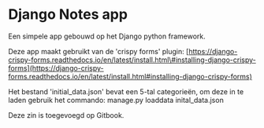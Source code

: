 # Django Notes app

Een simpele app gebouwd op het Django python framework.

Deze app maakt gebruikt van de 'crispy forms' plugin: [https://django-crispy-forms.readthedocs.io/en/latest/install.html\#installing-django-crispy-forms](https://django-crispy-forms.readthedocs.io/en/latest/install.html#installing-django-crispy-forms)

Het bestand 'initial\_data.json' bevat een 5-tal categorieën, om deze in te laden gebruik het commando: manage.py loaddata inital\_data.json

Deze zin is toegevoegd op Gitbook.

